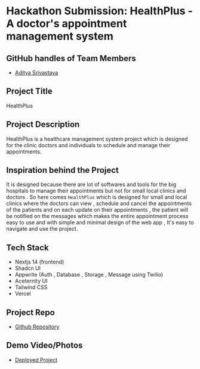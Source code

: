# Hackathon Submission: HealthPlus - A doctor's appointment management system 
## GitHub handles of Team Members  
- [Aditya Srivastava](https://github.com/AdityaSrivastava185)

## Project Title
HealthPlus 

## Project Description    
HealthPlus is a healthcare management system project which is designed for the clinic doctors and individuals to schedule and manage their appointments.

## Inspiration behind the Project  
It is designed because there are lot of softwares and tools for the big hospitals to manage their appointments but not for small local clinics and doctors . So here comes `HealthPlus` which is designed for small and local clinics where the doctors can view , schedule and cancel the appointments of the patients and on each update on their appointments , the patient will be notified on the messages which makes the entire appointment process easy to use and with simple and minimal design of the web app , It's easy to navigate and use the project.

## Tech Stack    
- Nextjs 14 (frontend)
- Shadcn UI
- Appwrite (Auth , Database , Storage , Message using Twilio)
- Aceternity UI
- Tailwind CSS
- Vercel

## Project Repo  
- [Github Repository](https://github.com/AdityaSrivastava185/nextjs-healthcare-management-system-appwrite)

## Demo Video/Photos  
- [Deployed Project](https://healthplusv1.vercel.app/)
